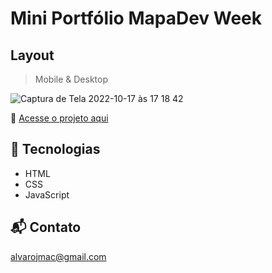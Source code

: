 # Mini Portfólio MapaDev Week

## Layout
> Mobile & Desktop

![Captura de Tela 2022-10-17 às 17 18 42](https://user-images.githubusercontent.com/99209300/196275209-e5ef7fb5-2650-400b-af3c-6c2c04e22062.png)


🔗 [Acesse o projeto aqui](https://alvarojmac.github.io/mini-portfolio)

## 📡 Tecnologias

- HTML
- CSS
- JavaScript

## 📬 Contato

alvarojmac@gmail.com
